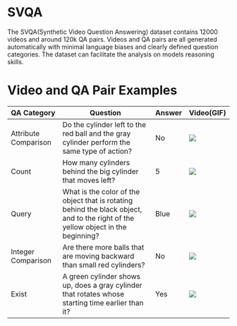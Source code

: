 # SVQA
The SVQA(Synthetic Video Question Answering) dataset contains 12000 videos and around 120k QA pairs. Videos and QA pairs are all generated automatically with minimal language biases and clearly defined question categories. The dataset can facilitate the analysis on models reasoning skills.

# Video and QA Pair Examples
| QA Category|Question|Answer|Video(GIF)
| :----------------- | --------------------------------- | ----------------------------- | ---------------------------------------- |
|Attribute Comparison|Do the cylinder left to the red ball and the gray cylinder perform the same type of action?|No|![](GIF/3997.gif)|
|Count|How many cylinders behind the big cylinder that moves left?|5|![](GIF/377.gif)|
|Query|What is the color of the object that is rotating behind the black object, and to the right of the yellow object in the beginning?|Blue|![](GIF/1792.gif)|
|Integer Comparison|Are there more balls that are moving backward than small red cylinders?|No|![](GIF/4929.gif)|
|Exist|A green cylinder shows up, does a gray cylinder that rotates whose starting time earlier than it?|Yes|![](GIF/6517.gif)|
